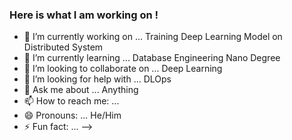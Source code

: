 ### Here is what I am working on !


- 🔭 I’m currently working on ... Training Deep Learning Model on Distributed System
- 🌱 I’m currently learning ... Database Engineering Nano Degree
- 👯 I’m looking to collaborate on ... Deep Learning
- 🤔 I’m looking for help with ... DLOps
- 💬 Ask me about ... Anything
- 📫 How to reach me: ...
- 😄 Pronouns: ... He/Him
- ⚡ Fun fact: ...
-->
